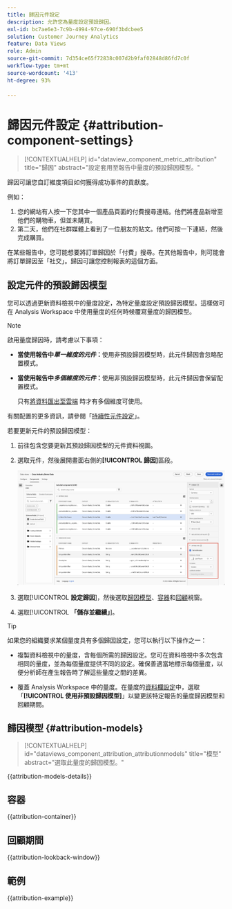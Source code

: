 ```yaml
---
title: 歸因元件設定
description: 允許您為量度設定預設歸因。
exl-id: bc7ae6e3-7c9b-4994-97ce-690f3bdcbee5
solution: Customer Journey Analytics
feature: Data Views
role: Admin
source-git-commit: 7d354ce65f72838c007d2b9faf02848d86fd7c0f
workflow-type: tm+mt
source-wordcount: '413'
ht-degree: 93%

---
```


# 歸因元件設定 {#attribution-component-settings}

<!-- markdownlint-disable MD034 -->

>[!CONTEXTUALHELP]
>id="dataview_component_metric_attribution"
>title="歸因"
>abstract="設定套用至報告中量度的預設歸因模型。"

<!-- markdownlint-enable MD034 -->


歸因可讓您自訂維度項目如何獲得成功事件的貢獻度。

例如：

1. 您的網站有人按一下您其中一個產品頁面的付費搜尋連結。他們將產品新增至他們的購物車，但並未購買。
2. 第二天，他們在社群媒體上看到了一位朋友的貼文。他們可按一下連結，然後完成購買。

在某些報告中，您可能想要將訂單歸因於「付費」搜尋。在其他報告中，則可能會將訂單歸因至「社交」。歸因可讓您控制報表的這個方面。

## 設定元件的預設歸因模型

您可以透過更新資料檢視中的量度設定，為特定量度設定預設歸因模型。這樣做可在 Analysis Workspace 中使用量度的任何時候覆寫量度的歸因模型。

>[!NOTE]
>
>啟用量度歸因時，請考慮以下事項：
>
>* **當使用報告中&#x200B;*單一維度的元件*：**&#x200B;使用非預設歸因模型時，此元件歸因會忽略配置模式。
>
>* **當使用報告中&#x200B;*多個維度的元件*：**&#x200B;使用非預設歸因模型時，此元件歸因會保留配置模式。
>
>   只有[將資料匯出至雲端](/help/analysis-workspace/export/export-cloud.md) 時才有多個維度可使用。
>
> 有關配置的更多資訊，請參閱「[持續性元件設定](/help/data-views/component-settings/persistence.md)」。

若要更新元件的預設歸因模型：

1. 前往包含您要更新其預設歸因模型的元件資料視圖。

1. 選取元件，然後展開畫面右側的&#x200B;**[!UICONTROL 歸因]**&#x200B;區段。

   ![資料檢視視窗會醒目顯示「設定歸因」選項](../assets/attribution-settings.png)

1. 選取&#x200B;[!UICONTROL **設定歸因**]，然後選取[歸因模型](#attribution-models)、[容器](#container)和[回顧](#lookback-window)視窗。



1. 選取&#x200B;[!UICONTROL **「儲存並繼續」**]。

>[!TIP]
>
>如果您的組織要求某個量度具有多個歸因設定，您可以執行以下操作之一：
>
> * 複製資料檢視中的量度，含每個所需的歸因設定。您可在資料檢視中多次包含相同的量度，並為每個量度提供不同的設定。確保善適當地標示每個量度，以便分析師在產生報告時了解這些量度之間的差異。
>
> * 覆蓋 Analysis Workspace 中的量度。在量度的[資料欄設定](/help/analysis-workspace/visualizations/freeform-table/column-row-settings/column-settings.md)中，選取「**[!UICONTROL 使用非預設歸因模型]**」以變更該特定報告的量度歸因模型和回顧期間。

## 歸因模型 {#attribution-models}

<!-- markdownlint-disable MD034 -->

>[!CONTEXTUALHELP]
>id="dataviews_component_attribution_attributionmodels"
>title="模型"
>abstract="選取此量度的歸因模型。"

<!-- markdownlint-enable MD034 -->

{{attribution-models-details}}

## 容器

{{attribution-container}}

## 回顧期間

{{attribution-lookback-window}}

## 範例

{{attribution-example}}
